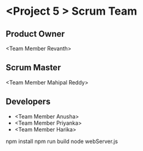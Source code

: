 # \<Project 5 \> Scrum Team
## Product Owner
\<Team Member Revanth\>
## Scrum Master
\<Team Member Mahipal Reddy\>
## Developers
- \<Team Member Anusha\>
- \<Team Member Priyanka\>
- \<Team Member Harika\>

npm install
npm run build 
node webServer.js
